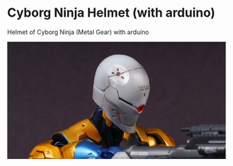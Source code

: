 # Cyborg Ninja Helmet (with arduino)

Helmet of Cyborg Ninja (Metal Gear) with arduino
<br>

<img src="cyborgninja.jpg" />
